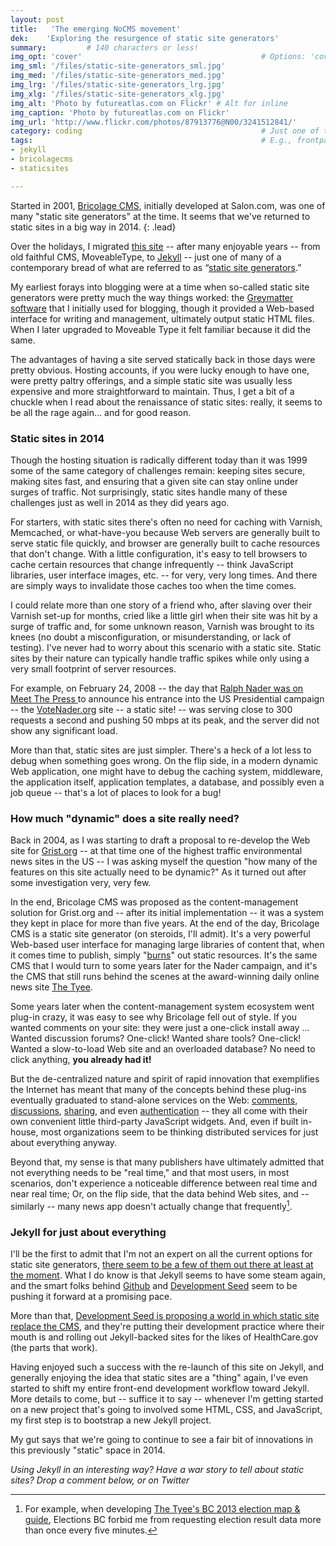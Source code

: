 ```yaml
---
layout: post
title:   'The emerging NoCMS movement'
dek:    'Exploring the resurgence of static site generators'
summary:         # 140 characters or less!
img_opt: 'cover'                                        # Options: 'cover' or 'inlne' or 'none'
img_sml: '/files/static-site-generators_sml.jpg'                          # Default on cover or inline
img_med: '/files/static-site-generators_med.jpg'                          # 640x512px cover, inline
img_lrg: '/files/static-site-generators_lrg.jpg'                          # 800x640px cover, inline
img_xlg: '/files/static-site-generators_xlg.jpg'                         # 1200x960px cover only
img_alt: 'Photo by futureatlas.com on Flickr' # Alt for inline
img_caption: 'Photo by futureatlas.com on Flickr'                          # Caption for either
img_url: 'http://www.flickr.com/photos/87913776@N00/3241512841/'           # URL to original image
category: coding                                        # Just one of the 4xCs
tags:                                                   # E.g., frontpage
- jekyll
- bricolagecms
- staticsites

---
```


Started in 2001, [Bricolage CMS](http://bricolagecms.org), initially developed at Salon.com, was one of many "static site generators" at the time. It seems that we've returned to static sites in a big way in 2014.
{: .lead}

Over the holidays, I migrated [this site](http://phillipadsmith.com) -- after many enjoyable years -- from old faithful CMS, MoveableType, to [Jekyll](http://jekyllrb.com/) -- just one of many of a contemporary bread of what are referred to as “[static site generators](http://staticsitegenerators.net/).” 

My earliest forays into blogging were at a time when so-called static site generators were pretty much the way things worked: the [Greymatter software]() that I initially used for blogging, though it provided a Web-based interface for writing and management, ultimately output static HTML files. When I later upgraded to Moveable Type it felt familiar because it did the same.

The advantages of having a site served statically back in those days were pretty obvious. Hosting accounts, if you were lucky enough to have one, were pretty paltry offerings, and a simple static site was usually less expensive and more straightforward to maintain. Thus, I get a bit of a chuckle when I read about the renaissance of static sites: really, it seems to be all the rage again… and for good reason.

### Static sites in 2014

Though the hosting situation is radically different today than it was 1999 some of the same category of challenges remain: keeping sites secure, making sites fast, and ensuring that a given site can stay online under surges of traffic. Not surprisingly, static sites handle many of these challenges just as well in 2014 as they did years ago. 

For starters, with static sites there's often no need for caching with Varnish, Memcached, or what-have-you because Web servers are generally built to serve static file quickly, and browser are generally built to cache resources that don't change. With a little configuration, it's easy to tell browsers to cache certain resources that change infrequently -- think JavaScript libraries, user interface images, etc. -- for very, very long times. And there are simply ways to invalidate those caches too when the time comes.

I could relate more than one story of a friend who, after slaving over their Varnish set-up for months, cried like a little girl when their site was hit by a surge of traffic and, for some unknown reason, Varnish was brought to its knees (no doubt a misconfiguration, or misunderstanding, or lack of testing). I've never had to worry about this scenario with a static site.  Static sites by their nature can typically handle traffic spikes while only using a very small footprint of server resources.

For example, on February 24, 2008 --  the day that [Ralph Nader was on Meet The Press ](https://www.youtube.com/watch?v=iIBoTwoCEmg) to announce his entrance into the US Presidential campaign -- the [VoteNader.org](http://votenader.org) site -- a static site! -- was serving close to 300 requests a second and pushing 50 mbps at its peak, and the server did not show any significant load.

More than that, static sites are just simpler. There's a heck of a lot less to debug when something goes wrong. On the flip side, in a modern dynamic Web application, one might have to debug the caching system, middleware, the application itself, application templates, a database, and possibly even a job queue -- that's a lot of places to look for a bug!

### How much "dynamic" does a site really need?

Back in 2004, as I was starting to draft a proposal to re-develop the Web site for [Grist.org](http://grist.org) -- at that time one of the highest traffic environmental news sites in the US -- I was asking myself the question "how many of the features on this site actually need to be dynamic?" As it turned out after some investigation very, very few.

In the end, Bricolage CMS was proposed as the content-management solution for Grist.org and -- after its initial implementation -- it was a system they kept in place for more than five years. At the end of the day, Bricolage CMS is a static site generator (on steroids, I'll admit). It's a very powerful Web-based user interface for managing large libraries of content that, when it comes time to publish, simply "[burns](http://bricolagecms.org/docs/current/api/Bric/Util/Burner.html)" out static resources. It's the same CMS that I would turn to some years later for the Nader campaign, and it's the CMS that still runs behind the scenes at the award-winning daily online news site [The Tyee](http://thetyee.ca/).

Some years later when the content-management system ecosystem went plug-in crazy, it was easy to see why Bricolage fell out of style. If you wanted comments on your site: they were just a one-click install away ... Wanted discussion forums? One-click! Wanted share tools? One-click! Wanted a slow-to-load Web site and an overloaded database? No need to click anything, **you already had it!**

But the de-centralized nature and spirit of rapid innovation that exemplifies the Internet has meant that many of the concepts behind these plug-ins eventually graduated to stand-alone services on the Web: [comments](http://disqus.com/), [discussions](http://www.discourse.org/), [sharing](http://www.sharethis.com/), and even [authentication](http://janrain.com/) -- they all come with their own convenient little third-party JavaScript widgets. And, even if built in-house, most organizations seem to be thinking distributed services for just about everything anyway.

Beyond that, my sense is that many publishers have ultimately admitted that not everything needs to be "real time," and that most users, in most scenarios, don't experience a noticeable difference between real time and near real time; Or, on the flip side, that the data behind Web sites, and -- similarly -- many news app doesn't actually change that frequently[^1].

### Jekyll for just about everything

I'll be the first to admit that I'm not an expert on all the current options for static site generators, [there seem to be a few of them out there at least at the moment](http://staticsitegenerators.net/). What I do know is that Jekyll seems to have some steam again, and the smart folks behind [Github](https://help.github.com/articles/using-jekyll-with-pages) and [Development Seed](http://developmentseed.org/blog/2013/10/24/its-called-jekyll/) seem to be pushing it forward at a promising pace. 

More than that, [Development Seed is proposing a world in which static site replace the CMS](http://developmentseed.org/blog/new-healthcare-gov-is-open-and-cms-free/), and they're putting their development practice where their mouth is and rolling out Jekyll-backed sites for the likes of HealthCare.gov (the parts that work).

Having enjoyed such a success with the re-launch of this site on Jekyll, and generally enjoying the idea that static sites are a "thing" again, I've even started to shift my entire front-end development workflow toward Jekyll. More details to come, but -- suffice it to say -- whenever I'm getting started on a new project that's going to involved some HTML, CSS, and JavaScript, my first step is to bootstrap a new Jekyll project. 

My gut says that we're going to continue to see a fair bit of innovations in this previously "static" space in 2014. 

_Using Jekyll in an interesting way? Have a war story to tell about static sites? Drop a comment below, or on Twitter_


[^1]: For example, when developing [The Tyee's BC 2013 election map & guide](http://election.thetyee.ca), Elections BC forbid me from requesting election result data more than once every five minutes.



